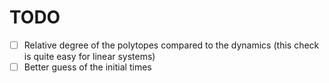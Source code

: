# TODO

- [ ] Relative degree of the polytopes compared to the dynamics (this check is quite easy for linear systems)
- [ ] Better guess of the initial times